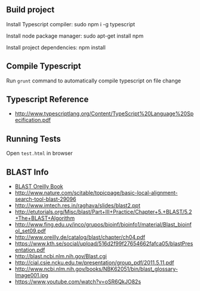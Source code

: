 Build project
-------------

Install Typescript compiler:
        sudo npm i -g typescript

Install node package manager:
        sudo apt-get install npm
        
Install project dependencies:
        npm install
        

        
Compile Typescript
-------------------

Run `grunt` command to automatically compile typescript on file change


Typescript Reference
---------------------

- http://www.typescriptlang.org/Content/TypeScript%20Language%20Specification.pdf


Running Tests
-------------

Open `test.html` in browser


BLAST Info
----------

- [BLAST Oreilly Book](http://biology.krc.karelia.ru:8080/biology/%D0%91%D0%B8%D0%BE%D0%B8%D0%BD%D1%84%D0%BE%D1%80%D0%BC%D0%B0%D1%82%D0%B8%D0%BA%D0%B0/_%D0%9D%D0%B0%20%D0%B0%D0%BD%D0%B3%D0%BB%D0%B8%D0%B9%D1%81%D0%BA%D0%BE%D0%BC%20%D1%8F%D0%B7%D1%8B%D0%BA%D0%B5/Blast%20-%20Ian%20Korf,%20Mark%20Yandell,%20Joseph%20Bedell.pdf)
- http://www.nature.com/scitable/topicpage/basic-local-alignment-search-tool-blast-29096
- http://www.imtech.res.in/raghava/slides/blast2.ppt
- http://etutorials.org/Misc/blast/Part+III+Practice/Chapter+5.+BLAST/5.2+The+BLAST+Algorithm 
- http://www.fing.edu.uy/inco/grupos/bioinf/bioinfo1/material/Blast_bioinfoI_set09.pdf
- http://www.oreilly.de/catalog/blast/chapter/ch04.pdf
- https://www.kth.se/social/upload/516d2f99f27654662fafca05/blastPresentation.pdf
- http://blast.ncbi.nlm.nih.gov/Blast.cgi
- http://cial.csie.ncku.edu.tw/presentation/group_pdf/2011.5.11.pdf
- http://www.ncbi.nlm.nih.gov/books/NBK62051/bin/blast_glossary-Image001.jpg
- https://www.youtube.com/watch?v=oSR6QkJO82s

